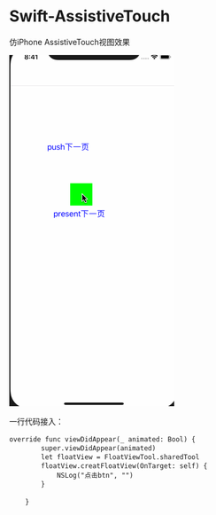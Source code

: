 # Swift-AssistiveTouch
仿iPhone AssistiveTouch视图效果

![demo](https://github.com/programmerLikeDirector/Swift-AssistiveTouch/blob/master/FloatViewDemo.gif)


一行代码接入：
```
override func viewDidAppear(_ animated: Bool) {
        super.viewDidAppear(animated)
        let floatView = FloatViewTool.sharedTool
        floatView.creatFloatView(OnTarget: self) {
            NSLog("点击btn", "")
        }
        
    }
```
